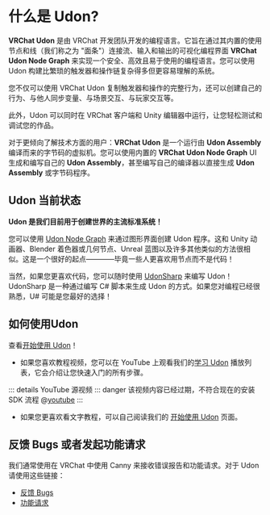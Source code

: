 # 什么是 Udon?
**VRChat Udon** 是由 VRChat 开发团队开发的编程语言。它旨在通过其内置的使用节点和线（我们称之为 "面条"）连接流、输入和输出的可视化编程界面 **VRChat Udon Node Graph** 来实现一个安全、高效且易于使用的编程语言。您可以使用 Udon 构建比繁琐的触发器和操作链复杂得多但更容易理解的系统。

您不仅可以使用 VRChat Udon 复制触发器和操作的完整行为，还可以创建自己的行为、与他人同步变量、与场景交互、与玩家交互等。

此外，Udon 可以同时在 VRChat 客户端和 Unity 编辑器中运行，让您轻松测试和调试您的作品。

对于更倾向了解技术方面的用户：**VRChat Udon** 是一个运行由 **Udon Assembly** 编译而来的字节码的虚拟机。您可以使用内置的 **VRChat Udon Node Graph** UI 生成和编写自己的 **Udon Assembly**，甚至编写自己的编译器以直接生成 **Udon Assembly** 或字节码程序。

## Udon 当前状态
**Udon 是我们目前用于创建世界的主流标准系统！**

您可以使用 [Udon Node Graph](https://creators.vrchat.com/worlds/udon/graph) 来通过图形界面创建 Udon 程序。这和 Unity 动画器、Blender 着色器或几何节点、Unreal 蓝图以及许多其他类似的方法很相似。这是一个很好的起点————毕竟一些人更喜欢用节点而不是代码！

当然，如果您更喜欢代码，您可以随时使用 [UdonSharp](https://udonsharp.docs.vrchat.com/) 来编写 Udon！UdonSharp 是一种通过编写 C# 脚本来生成 Udon 的方式。如果您对编程已经很熟悉，U# 可能是您最好的选择！

## 如何使用Udon
查看[开始使用 Udon](https://creators.vrchat.com/worlds/udon/getting-started-with-udon)！

- 如果您喜欢教程视频，您可以在 YouTube 上观看我们的[学习 Udon](https://www.youtube.com/playlist?list=PLe9XHNvXcouQjg5GULWGLj1tMzeythnQi) 播放列表，它会介绍让您快速入门的所有步骤。

::: details YouTube 源视频
::: danger 该视频内容已经过期，不符合现在的安装 SDK 流程
@[youtube](https://www.youtube.com/watch?v=8gXzBTqlP6I)
:::

- 如果您更喜欢看文字教程，可以自己阅读我们的 [开始使用 Udon](https://creators.vrchat.com/worlds/udon/getting-started-with-udon) 页面。

## 反馈 Bugs 或者发起功能请求
我们通常使用在 VRChat 中使用 Canny 来接收错误报告和功能请求。对于 Udon 请使用这些链接：
- [反馈 Bugs](https://feedback.vrchat.com/vrchat-udon-closed-alpha-bugs)
- [功能请求](https://feedback.vrchat.com/vrchat-udon-closed-alpha-feedback)
